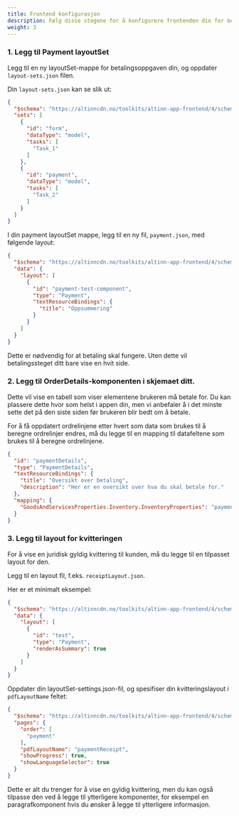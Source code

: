 ```yaml
---
title: Frontend konfigurasjon 
description: Følg disse stegene for å konfigurere frontenden din for betaling.
weight: 3
---
```

### 1. Legg til Payment layoutSet

Legg til en ny layoutSet-mappe for betalingsoppgaven din, og oppdater `layout-sets.json` filen.

Din `layout-sets.json` kan se slik ut:
```json
{
  "$schema": "https://altinncdn.no/toolkits/altinn-app-frontend/4/schemas/json/layout/layout-sets.schema.v1.json",
  "sets": [
    {
      "id": "form",
      "dataType": "model",
      "tasks": [
        "Task_1"
      ]
    },
    {
      "id": "payment",
      "dataType": "model",
      "tasks": [
        "Task_2"
      ]
    }
  ]
}
```
I din payment layoutSet mappe, legg til en ny fil, `payment.json`, med følgende layout:

```json
{
  "$schema": "https://altinncdn.no/toolkits/altinn-app-frontend/4/schemas/json/layout/layout.schema.v1.json",
  "data": {
    "layout": [
      {
        "id": "payment-test-component",
        "type": "Payment",
        "textResourceBindings": {
          "title": "Oppsummering"
        }
      }
    ]
  }
}
```

Dette er nødvendig for at betaling skal fungere. Uten dette vil betalingssteget ditt bare vise en hvit side.

### 2.  Legg til OrderDetails-komponenten i skjemaet ditt.

Dette vil vise en tabell som viser elementene brukeren må betale for.
Du kan plassere dette hvor som helst i appen din, men vi anbefaler å i det minste sette det på den siste siden før brukeren blir bedt om å betale.

For å få oppdatert ordrelinjene etter hvert som data som brukes til å beregne ordrelinjer endres, må du legge til en mapping til
datafeltene som brukes til å beregne ordrelinjene.

```json
{
  "id": "paymentDetails",
  "type": "PaymentDetails",
  "textResourceBindings": {
    "title": "Oversikt over betaling",
    "description": "Her er en oversikt over hva du skal betale for."
  },
  "mapping": {
    "GoodsAndServicesProperties.Inventory.InventoryProperties": "paymentDetails"
  }
}
```

### 3. Legg til layout for kvitteringen

For å vise en juridisk gyldig kvittering til kunden, må du legge til en tilpasset layout for den.

Legg til en layout fil, f.eks. `receiptLayout.json`.

Her er et minimalt eksempel:

```json
{
  "$schema": "https://altinncdn.no/toolkits/altinn-app-frontend/4/schemas/json/layout/layout.schema.v1.json",
  "data": {
    "layout": [
      {
        "id": "test",
        "type": "Payment",
        "renderAsSummary": true
      }
    ]
  }
}
```

Oppdater din layoutSet-settings.json-fil, og spesifiser din kvitteringslayout i `pdfLayoutName` feltet:

```json
{
  "$schema": "https://altinncdn.no/toolkits/altinn-app-frontend/4/schemas/json/layout/layoutSettings.schema.v1.json",
  "pages": {
    "order": [
      "payment"
    ],
    "pdfLayoutName": "paymentReceipt", 
    "showProgress": true,
    "showLanguageSelector": true
  }
}
```

Dette er alt du trenger for å vise en gyldig kvittering, men du kan også tilpasse den ved å legge til ytterligere komponenter, for eksempel en paragrafkomponent hvis du ønsker å legge til ytterligere informasjon.


